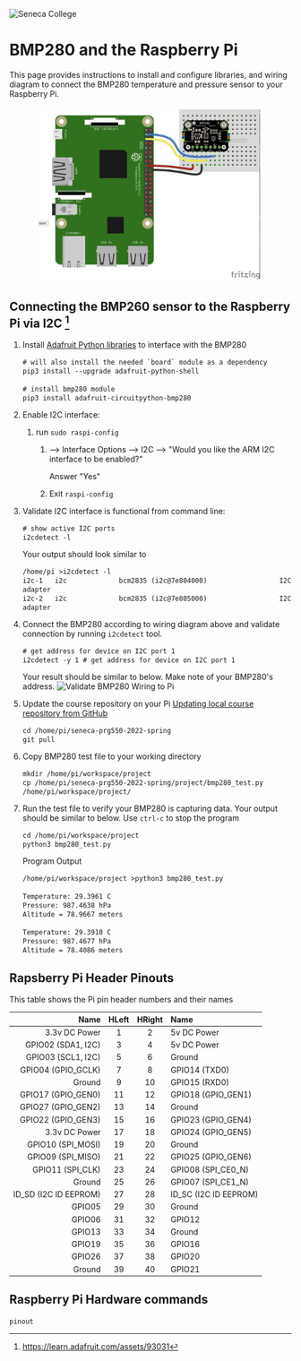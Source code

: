 <span><img src="../images/senecac.gif" alt="Seneca College" height="38" width="349" /></span>
# BMP280 and the Raspberry Pi

This page provides instructions to install and configure libraries, and wiring diagram to connect the BMP280 temperature and pressure sensor to your Raspberry Pi.

<p align="center">
<img src="../labs/images/bmp280_pi_connection.png" alt="Raspbery Pi and BMP280 Wiring Diagram" width="400" />
</p>

## Connecting the BMP260 sensor to the Raspberry Pi via I2C [^1]

1. Install [Adafruit Python libraries](https://pypi.org/project/adafruit-circuitpython-bmp280/) to interface with the BMP280

    ```
    # will also install the needed `board` module as a dependency
    pip3 install --upgrade adafruit-python-shell

    # install bmp280 module
    pip3 install adafruit-circuitpython-bmp280
    ```

1. Enable I2C interface:
    1. run `sudo raspi-config`
        1. --> Interface Options --> I2C --> "Would you like the ARM I2C interface to be enabled?"
        
            Answer "Yes"
        1. Exit `raspi-config`

1. Validate I2C interface is functional from command line:

    ```
    # show active I2C ports
    i2cdetect -l 
    ```

    Your output should look similar to
    ```
    /home/pi >i2cdetect -l
    i2c-1   i2c             bcm2835 (i2c@7e804000)                  I2C adapter
    i2c-2   i2c             bcm2835 (i2c@7e805000)                  I2C adapter
    ```

1. Connect the BMP280 according to wiring diagram above and validate connection by running `i2cdetect` tool.   
    ```    
    # get address for device on I2C port 1
    i2cdetect -y 1 # get address for device on I2C port 1
    ```
    Your result should be similar to below.  Make note of your BMP280's address.
    <img src="images/bmp280_software_validation.png" alt="Validate BMP280 Wiring to Pi" width="600" />

1. Update the course repository on your Pi 
[Updating local course repository from GitHub](../references/Tips_and_Tricks.md)
    ```
    cd /home/pi/seneca-prg550-2022-spring
    git pull
    ```
1. Copy BMP280 test file to your working directory
    ```
    mkdir /home/pi/workspace/project
    cp /home/pi/seneca-prg550-2022-spring/project/bmp280_test.py /home/pi/workspace/project/
    ```
1. Run the test file to verify your BMP280 is capturing data.  Your output should be similar to below.  Use `ctrl-c` to stop the program
    ```
    cd /home/pi/workspace/project
    python3 bmp280_test.py
    ```
    Program Output
    ```
    /home/pi/workspace/project >python3 bmp280_test.py

    Temperature: 29.3961 C
    Pressure: 987.4638 hPa
    Altitude = 78.9667 meters

    Temperature: 29.3910 C
    Pressure: 987.4677 hPa
    Altitude = 78.4086 meters
    ```


## Rapsberry Pi Header Pinouts
This table shows the Pi pin header numbers and their names

| Name | HLeft| HRight | Name |
|----:|:-----:|:-----:|:-----|
|3.3v DC Power | 1 | 2 | 5v DC Power |
|GPIO02 (SDA1, I2C) | 3 | 4 | 5v DC Power |
|GPIO03 (SCL1, I2C) | 5 | 6 | Ground |
|GPIO04 (GPIO_GCLK) | 7 | 8 | GPIO14 (TXD0) |
|Ground | 9 | 10 | GPIO15 (RXD0) |
|GPIO17 (GPIO_GEN0) | 11 | 12 | GPIO18 (GPIO_GEN1) |
|GPIO27 (GPIO_GEN2) | 13 | 14 | Ground |
|GPIO22 (GPIO_GEN3) | 15 | 16 | GPIO23 (GPIO_GEN4) |
|3.3v DC Power | 17 | 18 | GPIO24 (GPIO_GEN5) |
|GPIO10 (SPI_MOSI) | 19 | 20 | Ground |
|GPIO09 (SPI_MISO) | 21 | 22 | GPIO25 (GPIO_GEN6) |
|GPIO11 (SPI_CLK) | 23 | 24 | GPIO08 (SPI_CE0_N) |
|Ground | 25 | 26 | GPIO07 (SPI_CE1_N) |
|ID_SD (I2C ID EEPROM) | 27 | 28 | ID_SC (I2C ID EEPROM) |
|GPIO05 | 29 | 30 | Ground |
|GPIO06 | 31 | 32 | GPIO12 | 
|GPIO13 | 33 | 34 | Ground |
|GPIO19 | 35 | 36 | GPIO16 | 
|GPIO26 | 37 | 38 | GPIO20 | 
|Ground | 39 | 40 | GPIO21 |


## Raspberry Pi Hardware commands
```
pinout
```



[^1]: https://learn.adafruit.com/assets/93031
